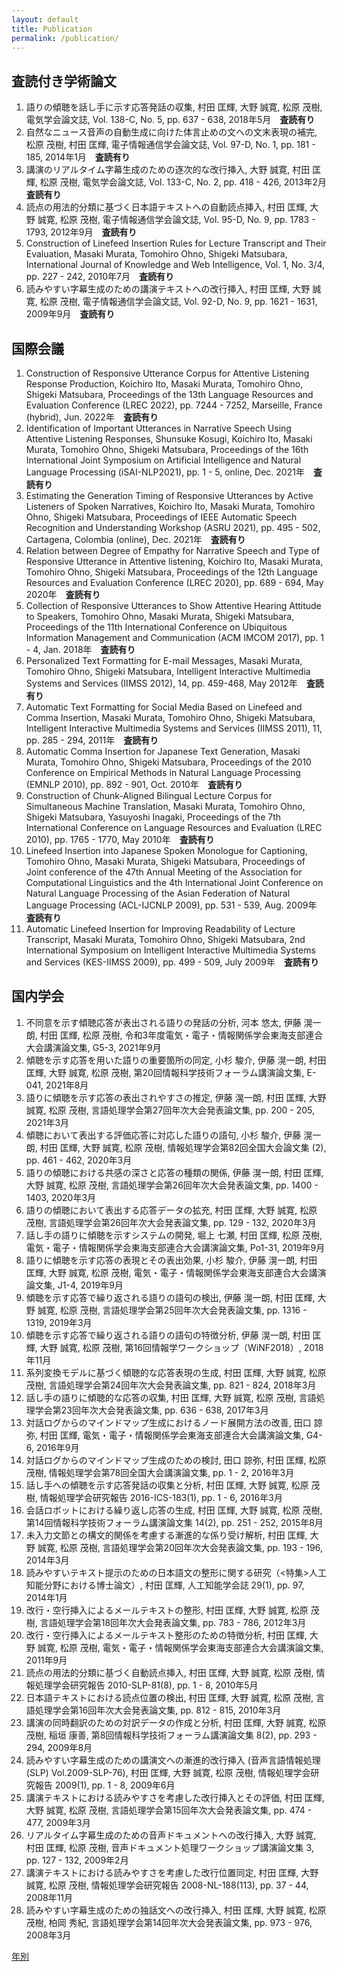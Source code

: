 ```yaml
---
layout: default
title: Publication
permalink: /publication/
---
```


## 査読付き学術論文

1. 語りの傾聴を話し手に示す応答発話の収集, 村田 匡輝, 大野 誠寛, 松原 茂樹, 電気学会論文誌, Vol. 138-C, No. 5, pp. 637 - 638, 2018年5月　__査読有り__
1. 自然なニュース音声の自動生成に向けた体言止めの文への文末表現の補完, 松原 茂樹, 村田 匡輝, 電子情報通信学会論文誌, Vol. 97-D, No. 1, pp. 181 - 185, 2014年1月　__査読有り__
1. 講演のリアルタイム字幕生成のための逐次的な改行挿入, 大野 誠寛, 村田 匡輝, 松原 茂樹, 電気学会論文誌, Vol. 133-C, No. 2, pp. 418 - 426, 2013年2月　__査読有り__
1. 読点の用法的分類に基づく日本語テキストへの自動読点挿入, 村田 匡輝, 大野 誠寛, 松原 茂樹, 電子情報通信学会論文誌, Vol. 95-D, No. 9, pp. 1783 - 1793, 2012年9月　__査読有り__
1. Construction of Linefeed Insertion Rules for Lecture Transcript and Their Evaluation, Masaki Murata, Tomohiro Ohno, Shigeki Matsubara, International Journal of Knowledge and Web Intelligence, Vol. 1, No. 3/4, pp. 227 - 242, 2010年7月　__査読有り__
1. 読みやすい字幕生成のための講演テキストへの改行挿入, 村田 匡輝, 大野 誠寛, 松原 茂樹, 電子情報通信学会論文誌, Vol. 92-D, No. 9, pp. 1621 - 1631, 2009年9月　__査読有り__

## 国際会議

1. Construction of Responsive Utterance Corpus for Attentive Listening Response Production, Koichiro Ito, Masaki Murata, Tomohiro Ohno, Shigeki Matsubara, Proceedings of the 13th Language Resources and Evaluation Conference (LREC 2022), pp. 7244 - 7252, Marseille, France (hybrid), Jun. 2022年　__査読有り__
1. Identification of Important Utterances in Narrative Speech Using Attentive Listening Responses, Shunsuke Kosugi, Koichiro Ito, Masaki Murata, Tomohiro Ohno, Shigeki Matsubara, Proceedings of the 16th International Joint Symposium on Artificial Intelligence and Natural Language Processing (iSAI-NLP2021), pp. 1 - 5, online, Dec. 2021年　__査読有り__
1. Estimating the Generation Timing of Responsive Utterances by Active Listeners of Spoken Narratives, Koichiro Ito, Masaki Murata, Tomohiro Ohno, Shigeki Matsubara, Proceedings of IEEE Automatic Speech Recognition and Understanding Workshop (ASRU 2021), pp. 495 - 502, Cartagena, Colombia (online), Dec. 2021年　__査読有り__
1. Relation between Degree of Empathy for Narrative Speech and Type of Responsive Utterance in Attentive listening, Koichiro Ito, Masaki Murata, Tomohiro Ohno, Shigeki Matsubara, Proceedings of the 12th Language Resources and Evaluation Conference (LREC 2020), pp. 689 - 694, May 2020年　__査読有り__
1. Collection of Responsive Utterances to Show Attentive Hearing Attitude to Speakers, Tomohiro Ohno, Masaki Murata, Shigeki Matsubara, Proceedings of the 11th International Conference on Ubiquitous Information Management and Communication (ACM IMCOM 2017), pp. 1 - 4, Jan. 2018年　__査読有り__
1. Personalized Text Formatting for E-mail Messages, Masaki Murata, Tomohiro Ohno, Shigeki Matsubara, Intelligent Interactive Multimedia Systems and Services (IIMSS 2012), 14, pp. 459-468, May 2012年　__査読有り__
1. Automatic Text Formatting for Social Media Based on Linefeed and Comma Insertion, Masaki Murata, Tomohiro Ohno, Shigeki Matsubara, Intelligent Interactive Multimedia Systems and Services (IIMSS 2011), 11, pp. 285 - 294, 2011年　__査読有り__
1. Automatic Comma Insertion for Japanese Text Generation, Masaki Murata, Tomohiro Ohno, Shigeki Matsubara, Proceedings of the 2010 Conference on Empirical Methods in Natural Language Processing (EMNLP 2010), pp. 892 - 901, Oct. 2010年　__査読有り__
1. Construction of Chunk-Aligned Bilingual Lecture Corpus for Simultaneous Machine Translation, Masaki Murata, Tomohiro Ohno, Shigeki Matsubara, Yasuyoshi Inagaki, Proceedings of the 7th International Conference on Language Resources and Evaluation (LREC 2010), pp. 1765 - 1770, May 2010年　__査読有り__
1. Linefeed Insertion into Japanese Spoken Monologue for Captioning, Tomohiro Ohno, Masaki Murata, Shigeki Matsubara, Proceedings of Joint conference of the 47th Annual Meeting of the Association for Computational Linguistics and the 4th International Joint Conference on Natural Language Processing of the Asian Federation of Natural Language Processing (ACL-IJCNLP 2009), pp. 531 - 539, Aug. 2009年　__査読有り__
1. Automatic Linefeed Insertion for Improving Readability of Lecture Transcript, Masaki Murata, Tomohiro Ohno, Shigeki Matsubara, 2nd International Symposium on Intelligent Interactive Multimedia Systems and Services (KES-IIMSS 2009), pp. 499 - 509, July 2009年　__査読有り__

## 国内学会

1. 不同意を示す傾聴応答が表出される語りの発話の分析, 河本 悠太, 伊藤 滉一朗, 村田 匡輝, 松原 茂樹, 令和3年度電気・電子・情報関係学会東海支部連合大会講演論文集, G5-3, 2021年9月
1. 傾聴を示す応答を用いた語りの重要箇所の同定, 小杉 駿介, 伊藤 滉一朗, 村田 匡輝, 大野 誠寛, 松原 茂樹, 第20回情報科学技術フォーラム講演論文集, E-041, 2021年8月
1. 語りに傾聴を示す応答の表出されやすさの推定, 伊藤 滉一朗, 村田 匡輝, 大野 誠寛, 松原 茂樹, 言語処理学会第27回年次大会発表論文集, pp. 200 - 205, 2021年3月
1. 傾聴において表出する評価応答に対応した語りの語句, 小杉 駿介, 伊藤 滉一朗, 村田 匡輝, 大野 誠寛, 松原 茂樹, 情報処理学会第82回全国大会論文集 (2), pp. 461 - 462, 2020年3月
1. 語りの傾聴における共感の深さと応答の種類の関係, 伊藤 滉一朗, 村田 匡輝, 大野 誠寛, 松原 茂樹, 言語処理学会第26回年次大会発表論文集, pp. 1400 - 1403, 2020年3月
1. 語りの傾聴において表出する応答データの拡充, 村田 匡輝, 大野 誠寛, 松原 茂樹, 言語処理学会第26回年次大会発表論文集, pp. 129 - 132, 2020年3月
1. 話し手の語りに傾聴を示すシステムの開発, 堀上 七瀬, 村田 匡輝, 松原 茂樹, 電気・電子・情報関係学会東海支部連合大会講演論文集, Po1-31, 2019年9月
1. 語りに傾聴を示す応答の表現とその表出効果, 小杉 駿介, 伊藤 滉一朗, 村田 匡輝, 大野 誠寛, 松原 茂樹, 電気・電子・情報関係学会東海支部連合大会講演論文集, J1-4, 2019年9月
1. 傾聴を示す応答で繰り返される語りの語句の検出, 伊藤 滉一朗, 村田 匡輝, 大野 誠寛, 松原 茂樹, 言語処理学会第25回年次大会発表論文集, pp. 1316 - 1319, 2019年3月
1. 傾聴を示す応答で繰り返される語りの語句の特徴分析, 伊藤 滉一朗, 村田 匡輝, 大野 誠寛, 松原 茂樹, 第16回情報学ワークショップ（WiNF2018）, 2018年11月
1. 系列変換モデルに基づく傾聴的な応答表現の生成, 村田 匡輝, 大野 誠寛, 松原 茂樹, 言語処理学会第24回年次大会発表論文集, pp. 821 - 824, 2018年3月
1. 話し手の語りに傾聴的な応答の収集, 村田 匡輝, 大野 誠寛, 松原 茂樹, 言語処理学会第23回年次大会発表論文集, pp. 636 - 638, 2017年3月
1. 対話ログからのマインドマップ生成におけるノード展開方法の改善, 田口 諒弥, 村田 匡輝, 電気・電子・情報関係学会東海支部連合大会講演論文集, G4-6, 2016年9月
1. 対話ログからのマインドマップ生成のための検討, 田口 諒弥, 村田 匡輝, 松原 茂樹, 情報処理学会第78回全国大会講演論文集, pp. 1 - 2, 2016年3月
1. 話し手への傾聴を示す応答発話の収集と分析, 村田 匡輝, 大野 誠寛, 松原 茂樹, 情報処理学会研究報告 2016-ICS-183(1), pp. 1 - 6, 2016年3月
1. 会話ロボットにおける繰り返し応答の生成, 村田 匡輝, 大野 誠寛, 松原 茂樹, 第14回情報科学技術フォーラム講演論文集 14(2), pp. 251 - 252, 2015年8月
1. 未入力文節との構文的関係を考慮する漸進的な係り受け解析, 村田 匡輝, 大野 誠寛, 松原 茂樹, 言語処理学会第20回年次大会発表論文集, pp. 193 - 196, 2014年3月
1. 読みやすいテキスト提示のための日本語文の整形に関する研究（<特集>人工知能分野における博士論文）, 村田 匡輝, 人工知能学会誌 29(1), pp. 97, 2014年1月
1. 改行・空行挿入によるメールテキストの整形, 村田 匡輝, 大野 誠寛, 松原 茂樹, 言語処理学会第18回年次大会発表論文集, pp. 783 - 786, 2012年3月
1. 改行・空行挿入によるメールテキスト整形のための特徴分析, 村田 匡輝, 大野 誠寛, 松原 茂樹, 電気・電子・情報関係学会東海支部連合大会講演論文集, 2011年9月
1. 読点の用法的分類に基づく自動読点挿入, 村田 匡輝, 大野 誠寛, 松原 茂樹, 情報処理学会研究報告 2010-SLP-81(8), pp. 1 - 8, 2010年5月
1. 日本語テキストにおける読点位置の検出, 村田 匡輝, 大野 誠寛, 松原 茂樹, 言語処理学会第16回年次大会発表論文集, pp. 812 - 815, 2010年3月
1. 講演の同時翻訳のための対訳データの作成と分析, 村田 匡輝, 大野 誠寛, 松原 茂樹, 稲垣 康善, 第8回情報科学技術フォーラム講演論文集 8(2), pp. 293 - 294, 2009年8月
1. 読みやすい字幕生成のための講演文への漸進的改行挿入 (音声言語情報処理(SLP) Vol.2009-SLP-76), 村田 匡輝, 大野 誠寛, 松原 茂樹, 情報処理学会研究報告 2009(1), pp. 1 - 8, 2009年6月
1. 講演テキストにおける読みやすさを考慮した改行挿入とその評価, 村田 匡輝, 大野 誠寛, 松原 茂樹, 言語処理学会第15回年次大会発表論文集, pp. 474 - 477, 2009年3月
1. リアルタイム字幕生成のための音声ドキュメントへの改行挿入, 大野 誠寛, 村田 匡輝, 松原 茂樹, 音声ドキュメント処理ワークショップ講演論文集 3, pp. 127 - 132, 2009年2月
1. 講演テキストにおける読みやすさを考慮した改行位置同定, 村田 匡輝, 大野 誠寛, 松原 茂樹, 情報処理学会研究報告 2008-NL-188(113), pp. 37 - 44, 2008年11月
1. 読みやすい字幕生成のための独話文への改行挿入, 村田 匡輝, 大野 誠寛, 松原 茂樹, 柏岡 秀紀, 言語処理学会第14回年次大会発表論文集, pp. 973 - 976, 2008年3月

[年別](publication_year.md)
